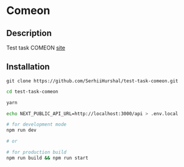# Comeon

## Description

Test task COMEON
[site](https://test-task-comeon.vercel.app)

## Installation

```git
git clone https://github.com/SerhiiHurshal/test-task-comeon.git
```

```bash
cd test-task-comeon
```

```bash
yarn
```

```bash
echo NEXT_PUBLIC_API_URL=http://localhost:3000/api > .env.local
```

```bash
# for development mode
npm run dev

# or

# for production build
npm run build && npm run start
```
